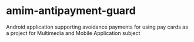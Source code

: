 # amim-antipayment-guard
Android application supporting avoidance payments for using pay cards as a project for Multimedia and Mobile Application subject
